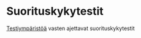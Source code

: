 # Suorituskykytestit

[Testiympäristöä](http://tordev.tor.oph.reaktor.fi/tor/) vasten ajettavat suorituskykytestit

